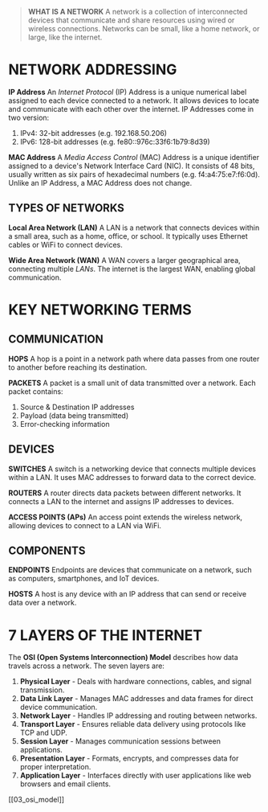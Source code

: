 > **WHAT IS A NETWORK**
> A network is a collection of interconnected devices that communicate and share resources using wired or wireless connections. Networks can be small, like a home network, or large, like the internet.


# NETWORK ADDRESSING
**IP Address**
An *Internet Protocol* (IP) Address is a unique numerical label assigned to each device connected to a network. It allows devices to locate and communicate with each other over the internet. IP Addresses come in two version:
1. IPv4: 32-bit addresses (e.g. 192.168.50.206)
2. IPv6: 128-bit addresses (e.g. fe80::976c:33f6:1b79:8d39)

**MAC Address**
A *Media Access Control* (MAC) Address is a unique identifier assigned to a device's Network Interface Card (NIC). It consists of 48 bits, usually written as six pairs of hexadecimal numbers (e.g. f4:a4:75:e7:f6:0d). Unlike an IP Address, a MAC Address does not change.


## TYPES OF NETWORKS
**Local Area Network (LAN)**
A LAN is a network that connects devices within a small area, such as a home, office, or school. It typically uses Ethernet cables or WiFi to connect devices.

**Wide Area Network (WAN)**
A WAN covers a larger geographical area, connecting multiple *LANs*. The internet is the largest WAN, enabling global communication.


# KEY NETWORKING TERMS
## COMMUNICATION
**HOPS**
A hop is a point in a network path where data passes from one router to another before reaching its destination.

**PACKETS**
A packet is a small unit of data transmitted over a network. Each packet contains:
1. Source & Destination IP addresses
2. Payload (data being transmitted)
3. Error-checking information


## DEVICES
**SWITCHES**
A switch is a networking device that connects multiple devices within a LAN. It uses MAC addresses to forward data to the correct device.

**ROUTERS**
A router directs data packets between different networks. It connects a LAN to the internet and assigns IP addresses to devices.

**ACCESS POINTS (APs)**
An access point extends the wireless network, allowing devices to connect to a LAN via WiFi.


## COMPONENTS
**ENDPOINTS**
Endpoints are devices that communicate on a network, such as computers, smartphones, and IoT devices.

**HOSTS**
A host is any device with an IP address that can send or receive data over a network.


# 7 LAYERS OF THE INTERNET
The **OSI (Open Systems Interconnection) Model** describes how data travels across a network. The seven layers are:

1. **Physical Layer** - Deals with hardware connections, cables, and signal transmission.
2. **Data Link Layer** - Manages MAC addresses and data frames for direct device communication.    
3. **Network Layer** - Handles IP addressing and routing between networks.
4. **Transport Layer** - Ensures reliable data delivery using protocols like TCP and UDP.
5. **Session Layer** - Manages communication sessions between applications.
6. **Presentation Layer** - Formats, encrypts, and compresses data for proper interpretation.
7. **Application Layer** - Interfaces directly with user applications like web browsers and email clients.

[[03_osi_model]]